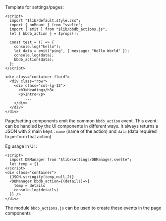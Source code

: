 Template for settings/pages:

```svelte
<script>
  import "$lib/default.style.css";
  import { onMount } from "svelte";
  import { emit } from "$lib/bbdb_actions.js";
  let { bbdb_action } = $props();

  const test = () => {
    console.log("hello");
    let data = emit("ping", { message: "Hello World" });
    console.log(data);
    bbdb_action(data);
  };
</script>  

<div class="container-fluid">
  <div class="row">
    <div class="col-lg-12">
      <h3>Heading</h3>
      <p>Intro</p>
        ....
    </div>
  </div>
</div>
```


Page/setting components emit the common `bbdb_action` event. This event can be  handled by the UI components in different ways. 
It always returns a JSON with 2 main keys : `name` (name of the action) and `data` (data required to perform that action)

Eg usage in UI : 

```svelte
<script>
  import DBManager from "$lib/settings/DBManager.svelte";
  let temp = {}
</script>
<div class="container">
  {JSON.stringify(temp,null,2)} 
  <DBManager bbdb_action={(details)=>{
    temp = details
    console.log(details)
  }} />
</div>

```

The module `bbdb_actions.js` can be used to create these events in the page components

